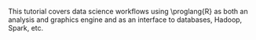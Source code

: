 This tutorial covers data science workflows using \proglang{R} as both an analysis and graphics engine and as an interface to databases, Hadoop, Spark, etc.

